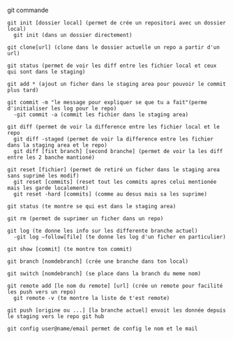 git commande	
	
	git init [dossier local] (permet de crée un repositori avec un dossier local)
	  git init (dans un dossier directement)
	  
	git clone[url] (clone dans le dossier actuelle un repo a partir d'un url)
	
	git status (permet de voir les diff entre les fichier local et ceux qui sont dans le staging)

	git add * (ajout un ficher dans le staging area pour pouvoir le commit plus tard)
	
	git commit -m "le message pour expliquer se que tu a fait"(perme d'initialiser les log pour le repo)
	  -git commit -a (commit les fichier dans le staging area)

	git diff (permet de voir la difference entre les fichier local et le repo
	  git diff -staged (permet de voir la difference entre les fichier dans la staging area et le repo)
	  git diff [fist branch] [second branche] (permet de voir la les diff entre les 2 banche mantioné)
	
	git reset [fichier] (permet de retiré un ficher dans le staging area sans suprimé les modif)
	  git reset [commits] (reset tout les commits apres celui mentionée mais les garde localement)
	  git reset -hard [commits] (comme au desus mais sa les suprime)
	
	git status (te montre se qui est dans le staging area)
	
	git rm (permet de suprimer un ficher dans un repo)
	
	git log (te donne les info sur les differente branche actuel)
	  -git log –follow[file] (te donne les log d'un ficher en particulier)
	
	git show [commit] (te montre ton commit)
	
	git branch [nomdebranch] (crée une branche dans ton local)
	
	git switch [nomdebranch] (se place dans la branch du meme nom)
	
	git remote add [le nom du remote] [url] (crée un remote pour facilité les push vers un repo)
	  git remote -v (te montre la liste de t'est remote)

    git push [origine ou ...] [la branche actuel] envoit les donnée depuis le staging vers le repo git hub

    git config user@name/email permet de config le nom et le mail

